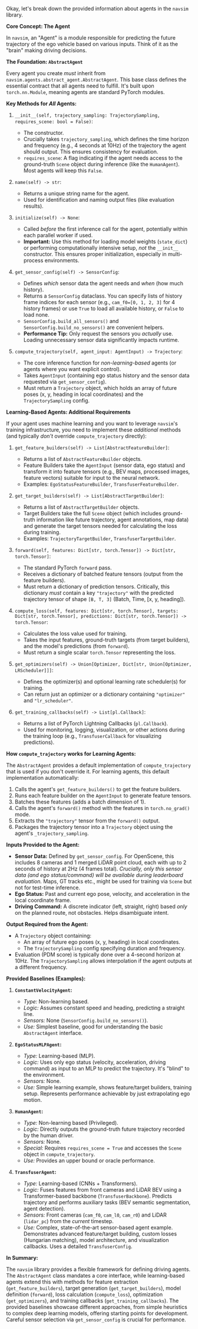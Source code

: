 Okay, let's break down the provided information about agents in the `navsim` library.

**Core Concept: The Agent**

In `navsim`, an "Agent" is a module responsible for predicting the future trajectory of the ego vehicle based on various inputs. Think of it as the "brain" making driving decisions.

**The Foundation: `AbstractAgent`**

Every agent you create *must* inherit from `navsim.agents.abstract_agent.AbstractAgent`. This base class defines the essential contract that all agents need to fulfill. It's built upon `torch.nn.Module`, meaning agents are standard PyTorch modules.

**Key Methods for *All* Agents:**

1.  `__init__(self, trajectory_sampling: TrajectorySampling, requires_scene: bool = False)`:
    *   The constructor.
    *   Crucially takes `trajectory_sampling`, which defines the time horizon and frequency (e.g., 4 seconds at 10Hz) of the trajectory the agent should output. This ensures consistency for evaluation.
    *   `requires_scene`: A flag indicating if the agent needs access to the ground-truth `Scene` object during inference (like the `HumanAgent`). Most agents will keep this `False`.

2.  `name(self) -> str`:
    *   Returns a unique string name for the agent.
    *   Used for identification and naming output files (like evaluation results).

3.  `initialize(self) -> None`:
    *   Called *before* the first inference call for the agent, potentially within each parallel worker if used.
    *   **Important:** Use this method for loading model weights (`state_dict`) or performing computationally intensive setup, *not* the `__init__` constructor. This ensures proper initialization, especially in multi-process environments.

4.  `get_sensor_config(self) -> SensorConfig`:
    *   Defines *which* sensor data the agent needs and *when* (how much history).
    *   Returns a `SensorConfig` dataclass. You can specify lists of history frame indices for each sensor (e.g., `cam_f0=[0, 1, 2, 3]` for 4 history frames) or use `True` to load all available history, or `False` to load none.
    *   `SensorConfig.build_all_sensors()` and `SensorConfig.build_no_sensors()` are convenient helpers.
    *   **Performance Tip:** Only request the sensors you *actually* use. Loading unnecessary sensor data significantly impacts runtime.

5.  `compute_trajectory(self, agent_input: AgentInput) -> Trajectory`:
    *   The core inference function for *non-learning-based* agents (or agents where you want explicit control).
    *   Takes `AgentInput` (containing ego status history and the sensor data requested via `get_sensor_config`).
    *   Must return a `Trajectory` object, which holds an array of future poses (x, y, heading in local coordinates) and the `TrajectorySampling` config.

**Learning-Based Agents: Additional Requirements**

If your agent uses machine learning and you want to leverage `navsim`'s training infrastructure, you need to implement these *additional* methods (and typically *don't* override `compute_trajectory` directly):

1.  `get_feature_builders(self) -> List[AbstractFeatureBuilder]`:
    *   Returns a list of `AbstractFeatureBuilder` objects.
    *   Feature Builders take the `AgentInput` (sensor data, ego status) and transform it into feature tensors (e.g., BEV maps, processed images, feature vectors) suitable for input to the neural network.
    *   Examples: `EgoStatusFeatureBuilder`, `TransfuserFeatureBuilder`.

2.  `get_target_builders(self) -> List[AbstractTargetBuilder]`:
    *   Returns a list of `AbstractTargetBuilder` objects.
    *   Target Builders take the full `Scene` object (which includes ground-truth information like future trajectory, agent annotations, map data) and generate the target tensors needed for calculating the loss during training.
    *   Examples: `TrajectoryTargetBuilder`, `TransfuserTargetBuilder`.

3.  `forward(self, features: Dict[str, torch.Tensor]) -> Dict[str, torch.Tensor]`:
    *   The standard PyTorch `forward` pass.
    *   Receives a dictionary of batched feature tensors (output from the feature builders).
    *   Must return a dictionary of prediction tensors. Critically, this dictionary *must* contain a key `"trajectory"` with the predicted trajectory tensor of shape `[B, T, 3]` (Batch, Time, [x, y, heading]).

4.  `compute_loss(self, features: Dict[str, torch.Tensor], targets: Dict[str, torch.Tensor], predictions: Dict[str, torch.Tensor]) -> torch.Tensor`:
    *   Calculates the loss value used for training.
    *   Takes the input features, ground-truth targets (from target builders), and the model's predictions (from `forward`).
    *   Must return a single scalar `torch.Tensor` representing the loss.

5.  `get_optimizers(self) -> Union[Optimizer, Dict[str, Union[Optimizer, LRScheduler]]]`:
    *   Defines the optimizer(s) and optional learning rate scheduler(s) for training.
    *   Can return just an optimizer or a dictionary containing `"optimizer"` and `"lr_scheduler"`.

6.  `get_training_callbacks(self) -> List[pl.Callback]`:
    *   Returns a list of PyTorch Lightning Callbacks (`pl.Callback`).
    *   Used for monitoring, logging, visualization, or other actions during the training loop (e.g., `TransfuserCallback` for visualizing predictions).

**How `compute_trajectory` works for Learning Agents:**

The `AbstractAgent` provides a default implementation of `compute_trajectory` that is used if you don't override it. For learning agents, this default implementation automatically:
1.  Calls the agent's `get_feature_builders()` to get the feature builders.
2.  Runs each feature builder on the `AgentInput` to generate feature tensors.
3.  Batches these features (adds a batch dimension of 1).
4.  Calls the agent's `forward()` method with the features in `torch.no_grad()` mode.
5.  Extracts the `"trajectory"` tensor from the `forward()` output.
6.  Packages the trajectory tensor into a `Trajectory` object using the agent's `_trajectory_sampling`.

**Inputs Provided to the Agent:**

*   **Sensor Data:** Defined by `get_sensor_config`. For OpenScene, this includes 8 cameras and 1 merged LiDAR point cloud, each with up to 2 seconds of history at 2Hz (4 frames total). *Crucially, only this sensor data (and ego status/command) will be available during leaderboard evaluation.* Maps, GT tracks etc., might be used for training via `Scene` but not for test-time inference.
*   **Ego Status:** Past and current ego pose, velocity, and acceleration in the local coordinate frame.
*   **Driving Command:** A discrete indicator (left, straight, right) based *only* on the planned route, not obstacles. Helps disambiguate intent.

**Output Required from the Agent:**

*   A `Trajectory` object containing:
    *   An array of future ego poses (x, y, heading) in local coordinates.
    *   The `TrajectorySampling` config specifying duration and frequency.
*   Evaluation (PDM score) is typically done over a 4-second horizon at 10Hz. The `TrajectorySampling` allows interpolation if the agent outputs at a different frequency.

**Provided Baselines (Examples):**

1.  **`ConstantVelocityAgent`:**
    *   *Type:* Non-learning based.
    *   *Logic:* Assumes constant speed and heading, predicting a straight line.
    *   *Sensors:* None (`SensorConfig.build_no_sensors()`).
    *   *Use:* Simplest baseline, good for understanding the basic `AbstractAgent` interface.

2.  **`EgoStatusMLPAgent`:**
    *   *Type:* Learning-based (MLP).
    *   *Logic:* Uses only ego status (velocity, acceleration, driving command) as input to an MLP to predict the trajectory. It's "blind" to the environment.
    *   *Sensors:* None.
    *   *Use:* Simple learning example, shows feature/target builders, training setup. Represents performance achievable by just extrapolating ego motion.

3.  **`HumanAgent`:**
    *   *Type:* Non-learning based (Privileged).
    *   *Logic:* Directly outputs the ground-truth future trajectory recorded by the human driver.
    *   *Sensors:* None.
    *   *Special:* Requires `requires_scene = True` and accesses the `Scene` object in `compute_trajectory`.
    *   *Use:* Provides an upper bound or oracle performance.

4.  **`TransfuserAgent`:**
    *   *Type:* Learning-based (CNNs + Transformers).
    *   *Logic:* Fuses features from front cameras and LiDAR BEV using a Transformer-based backbone (`TransfuserBackbone`). Predicts trajectory and performs auxiliary tasks (BEV semantic segmentation, agent detection).
    *   *Sensors:* Front cameras (`cam_f0`, `cam_l0`, `cam_r0`) and LiDAR (`lidar_pc`) from the *current* timestep.
    *   *Use:* Complex, state-of-the-art sensor-based agent example. Demonstrates advanced feature/target building, custom losses (Hungarian matching), model architecture, and visualization callbacks. Uses a detailed `TransfuserConfig`.

**In Summary:**

The `navsim` library provides a flexible framework for defining driving agents. The `AbstractAgent` class mandates a core interface, while learning-based agents extend this with methods for feature extraction (`get_feature_builders`), target generation (`get_target_builders`), model definition (`forward`), loss calculation (`compute_loss`), optimization (`get_optimizers`), and training callbacks (`get_training_callbacks`). The provided baselines showcase different approaches, from simple heuristics to complex deep learning models, offering starting points for development. Careful sensor selection via `get_sensor_config` is crucial for performance.